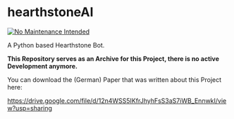 # hearthstoneAI
[![No Maintenance Intended](http://unmaintained.tech/badge.svg)](http://unmaintained.tech/)

A Python based Hearthstone Bot.

**This Repository serves as an Archive for this Project, there is no active Development anymore.**

You can download the (German) Paper that was written about this Project here:

https://drive.google.com/file/d/12n4WSS5IKfrJhyhFsS3aS7iWB_EnnwkI/view?usp=sharing

